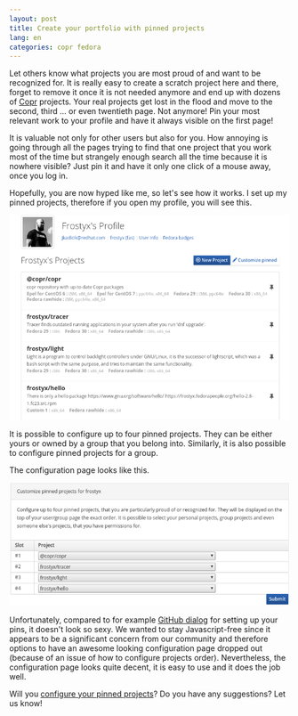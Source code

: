 ```yaml
---
layout: post
title: Create your portfolio with pinned projects
lang: en
categories: copr fedora
---
```


Let others know what projects you are most proud of and want to be recognized for. It is really easy to create a
scratch project here and there, forget to remove it once it is not needed anymore and end up with dozens of
[Copr][copr] projects. Your real projects get lost in the flood and move to the second, third ... or even twentieth
page. Not anymore! Pin your most relevant work to your profile and have it always visible on the first page!

It is valuable not only for other users but also for you. How annoying is going through all the pages trying to find
that one project that you work most of the time but strangely enough search all the time because it is
nowhere visible? Just pin it and have it only one click of a mouse away, once you log in.

Hopefully, you are now hyped like me, so let's see how it works. I set up my pinned projects, therefore if you open my
profile, you will see this.

<div class="text-center img">
  <a href="/files/img/pinned-projects.png" title="Click to see the full page">
    <img src="/files/img/pinned-projects-thumb.png" alt="" />
  </a>
</div>

It is possible to configure up to four pinned projects. They can be either yours or owned by a group that you belong
into. Similarly, it is also possible to configure pinned projects for a group.

The configuration page looks like this.

<div class="text-center img">
  <a href="/files/img/pinned-projects-configuration.png" title="Click to see the full page">
    <img src="/files/img/pinned-projects-configuration-thumb.png" alt="" />
  </a>
</div>

Unfortunately, compared to for example [GitHub dialog][github-pinned-projects-article] for setting up your pins,
it doesn't look so sexy. We wanted to stay Javascript-free since it appears to be a significant concern from our
community and therefore options to have an awesome looking configuration page dropped out (because of an issue of
how to configure projects order). Nevertheless, the configuration page looks quite decent, it is easy to use and
it does the job well.


Will you [configure your pinned projects][configure-your-pins]? Do you have any suggestions? Let us know!


[copr]: https://copr.fedorainfracloud.org/
[github-pinned-projects-article]: https://help.github.com/en/articles/pinning-items-to-your-profile
[configure-your-pins]: https://copr.fedorainfracloud.org/user/pinned
